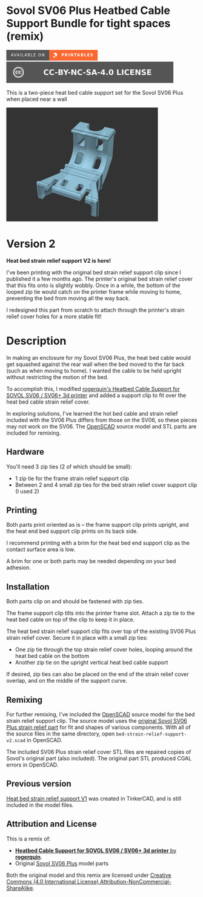 # Sovol SV06 Plus Heatbed Cable Support Bundle for tight spaces (remix)

[![Available on Printables][printables-badge]][printables-model]
[![CC-BY-NC-SA-4.0 license][license-badge]][license]

This is a two-piece heat bed cable support set for the Sovol SV06 Plus when
placed near a wall

![Model render](images/readme/bed-strain-relief-render.png)

# Version 2

**Heat bed strain relief support V2 is here!**

I've been printing with the original bed strain relief support clip since I
published it a few months ago. The printer's original bed strain relief cover
that this fits onto is slightly wobbly. Once in a while, the bottom of the
looped zip tie would catch on the printer frame while moving to home, preventing
the bed from moving all the way back.

I redesigned this part from scratch to attach through the printer's strain
relief cover holes for a more stable fit!

# Description

In making an enclosure for my Sovol SV06 Plus, the heat bed cable would get
squashed against the rear wall when the bed moved to the far back (such as when
moving to home). I wanted the cable to be held upright without restricting the
motion of the bed.

To accomplish this, I modified
[rogerquin's Heatbed Cable Support for SOVOL SV06 / SV06+ 3d printer][original-model-url]
and added a support clip to fit over the heat bed cable strain relief cover.

In exploring solutions, I've learned the hot bed cable and strain relief
included with the SV06 Plus differs from those on the SV06, so these pieces may
not work on the SV06. The [OpenSCAD][openscad] source model and STL parts are
included for remixing.

## Hardware

You'll need 3 zip ties (2 of which should be small):

* 1 zip tie for the frame strain relief support clip
* Between 2 and 4 small zip ties for the bed strain relief cover support clip (I
  used 2)

## Printing

Both parts print oriented as is – the frame support clip prints upright, and the
heat end bed support clip prints on its back side.

I recommend printing with a brim for the heat bed end support clip as the
contact surface area is low.

A brim for one or both parts may be needed depending on your bed adhesion.

## Installation

Both parts clip on and should be fastened with zip ties.

The frame support clip tilts into the printer frame slot. Attach a zip tie to the heat
bed cable on top of the clip to keep it in place.

The heat bed strain relief support clip fits over top of the existing SV06 Plus
strain relief cover. Secure it in place with a small zip ties:
* One zip tie through the top strain relief cover holes, looping around the heat
  bed cable on the bottom
* Another zip tie on the upright vertical heat bed cable support

If desired, zip ties can also be placed on the end of the strain relief cover
overlap, and on the middle of the support curve.

## Remixing

For further remixing, I've included the [OpenSCAD][openscad] source model for
the bed strain relief support clip. The source model uses the
[original Sovol SV06 Plus strain relief part][original-part-link-sv06-plus] for
fit and shapes of various components. With all of the source
files in the same directory, open `bed-strain-relief-support-v2.scad` in
OpenSCAD.

The included SV06 Plus strain relief cover STL files are repaired copies of
Sovol's original part (also included). The original part STL produced CGAL
errors in OpenSCAD.

## Previous version

[Heat bed strain relief support V1][bed-strain-relief-support-v1-stl]
was created in TinkerCAD, and is still included in the model files.

## Attribution and License

This is a remix of:

* [**Heatbed Cable Support for SOVOL SV06 / SV06+ 3d printer** by **rogerquin**][original-model-url].
* Original [Sovol SV06 Plus][sovol-sv06-plus] model parts

Both the original model and this remix are licensed under
[Creative Commons (4.0 International License) Attribution-NonCommercial-ShareAlike][license].

[bed-strain-relief-support-v1-stl]: bed-strain-relief-support-v1/bed-strain-relief-support-v1.stl
[license-badge]: /_static/license-badge-cc-by-nc-sa-4.0.svg
[license]: http://creativecommons.org/licenses/by-nc-sa/4.0/
[openscad]: https://openscad.org
[original-model-url]: https://www.printables.com/model/409689-heatbed-cable-support-for-sovol-sv06-sv06-3d-print
[original-part-link-sv06-plus]: https://github.com/Sovol3d/SV06-PLUS/blob/master/SV06%20PLUS%203D/STL/JXHSV06P-01000%20base%20assembly/JXHSV06-01009-d%20Hot%20Bed%20Wire%20Fixing%20Cover.STL
[printables-badge]: /_static/printables-badge.png
[printables-model]: https://www.printables.com/model/584534
[sovol-sv06-plus]: https://github.com/Sovol3d/SV06-PLUS
